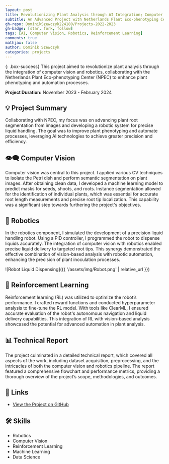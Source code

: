 ```yaml
---
layout: post
title: Revolutionizing Plant Analysis through AI Integration; Computer Vision & Robotics Synergy
subtitle: An Advanced Project with Netherlands Plant Eco-phenotyping Center (NPEC)
gh-repo: DominikSzewczyk224180/Projects-2022-2023
gh-badge: [star, fork, follow]
tags: [AI, Computer Vision, Robotics, Reinforcement Learning]
comments: true
mathjax: false
author: Dominik Szewczyk
categories: projects
---
```


{: .box-success}
This project aimed to revolutionize plant analysis through the integration of computer vision and robotics, collaborating with the Netherlands Plant Eco-phenotyping Center (NPEC) to enhance plant phenotyping and automation processes.

**Project Duration:** November 2023 - February 2024

## 💡 Project Summary

Collaborating with NPEC, my focus was on advancing plant root segmentation from images and developing a robotic system for precise liquid handling. The goal was to improve plant phenotyping and automate processes, leveraging AI technologies to achieve greater precision and efficiency.

## 👁‍🗨 Computer Vision

Computer vision was central to this project. I applied various CV techniques to isolate the Petri dish and perform semantic segmentation on plant images. After obtaining clean data, I developed a machine learning model to predict masks for seeds, shoots, and roots. Instance segmentation allowed for the identification of individual plants, which was essential for accurate root length measurements and precise root tip localization. This capability was a significant step towards furthering the project's objectives.

## 🤖 Robotics

In the robotics component, I simulated the development of a precision liquid handling robot. Using a PID controller, I programmed the robot to dispense liquids accurately. The integration of computer vision with robotics enabled precise liquid delivery to targeted root tips. This synergy demonstrated the effective combination of vision-based analysis with robotic automation, enhancing the precision of plant inoculation processes.

![Robot Liquid Dispensing]({{ '/assets/img/Robot.png' | relative_url }})


## 🚀 Reinforcement Learning

Reinforcement learning (RL) was utilized to optimize the robot’s performance. I crafted reward functions and conducted hyperparameter analysis to fine-tune the RL model. With tools like ClearML, I ensured accurate evaluation of the robot's autonomous navigation and liquid delivery capabilities. This integration of RL with vision-based analysis showcased the potential for advanced automation in plant analysis.

## 📊 Technical Report

The project culminated in a detailed technical report, which covered all aspects of the work, including dataset acquisition, preprocessing, and the intricacies of both the computer vision and robotics pipeline. The report featured a comprehensive flowchart and performance metrics, providing a thorough overview of the project’s scope, methodologies, and outcomes.

## 🔗 Links

- [View the Project on GitHub](https://github.com/DominikSzewczyk224180/Projects-2023-2024)

## 🛠 Skills

- Robotics
- Computer Vision
- Reinforcement Learning
- Machine Learning
- Data Science
